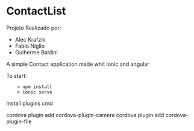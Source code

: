 # ContactList

Projeto Realizado por:
- Alec Krafzik
- Fabio Niglio
- Guiherme Baldini

A simple Contact application made whit Ionic and angular

To start:

```
	> npm install
	> ionic serve
```

Install plugins cmd

cordova plugin add cordova-plugin-camera
cordova plugin add cordova-plugin-file